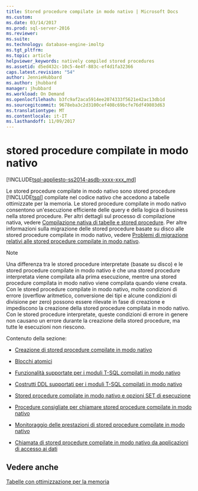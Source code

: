 ```yaml
---
title: Stored procedure compilate in modo nativo | Microsoft Docs
ms.custom: 
ms.date: 03/14/2017
ms.prod: sql-server-2016
ms.reviewer: 
ms.suite: 
ms.technology: database-engine-imoltp
ms.tgt_pltfrm: 
ms.topic: article
helpviewer_keywords: natively compiled stored procedures
ms.assetid: d5ed432c-10c5-4e4f-883c-ef4d1fa32366
caps.latest.revision: "54"
author: JennieHubbard
ms.author: jhubbard
manager: jhubbard
ms.workload: On Demand
ms.openlocfilehash: b3fc9af2aca5914ee2074333f5621e42ac13db1d
ms.sourcegitcommit: 9678eba3c2d3100cef408c69bcfe76df49803d63
ms.translationtype: MT
ms.contentlocale: it-IT
ms.lasthandoff: 11/09/2017
---
```

# <a name="natively-compiled-stored-procedures"></a>stored procedure compilate in modo nativo
[!INCLUDE[tsql-appliesto-ss2014-asdb-xxxx-xxx_md](../../includes/tsql-appliesto-ss2014-asdb-xxxx-xxx-md.md)]

  Le stored procedure compilate in modo nativo sono stored procedure [!INCLUDE[tsql](../../includes/tsql-md.md)] compilate nel codice nativo che accedono a tabelle ottimizzate per la memoria. Le stored procedure compilate in modo nativo consentono un'esecuzione efficiente delle query e della logica di business nella stored procedure. Per altri dettagli sul processo di compilazione nativa, vedere [Compilazione nativa di tabelle e stored procedure](../../relational-databases/in-memory-oltp/native-compilation-of-tables-and-stored-procedures.md). Per altre informazioni sulla migrazione delle stored procedure basate su disco alle stored procedure compilate in modo nativo, vedere [Problemi di migrazione relativi alle stored procedure compilate in modo nativo](../../relational-databases/in-memory-oltp/migration-issues-for-natively-compiled-stored-procedures.md).  
  
> [!NOTE]  
>  Una differenza tra le stored procedure interpretate (basate su disco) e le stored procedure compilate in modo nativo è che una stored procedure interpretata viene compilata alla prima esecuzione, mentre una stored procedure compilata in modo nativo viene compilata quando viene creata. Con le stored procedure compilate in modo nativo, molte condizioni di errore (overflow aritmetico, conversione dei tipi e alcune condizioni di divisione per zero) possono essere rilevate in fase di creazione e impediscono la creazione della stored procedure compilata in modo nativo. Con le stored procedure interpretate, queste condizioni di errore in genere non causano un errore durante la creazione della stored procedure, ma tutte le esecuzioni non riescono.  
  
 Contenuto della sezione:  
  
-   [Creazione di stored procedure compilate in modo nativo](../../relational-databases/in-memory-oltp/creating-natively-compiled-stored-procedures.md)  
  
-   [Blocchi atomici](../../relational-databases/in-memory-oltp/atomic-blocks-in-native-procedures.md)  
  
-   [Funzionalità supportate per i moduli T-SQL compilati in modo nativo](../../relational-databases/in-memory-oltp/supported-features-for-natively-compiled-t-sql-modules.md)  
  
-   [Costrutti DDL supportati per i moduli T-SQL compilati in modo nativo](../../relational-databases/in-memory-oltp/supported-ddl-for-natively-compiled-t-sql-modules.md)  
  
-   [Stored procedure compilate in modo nativo e opzioni SET di esecuzione](../../relational-databases/in-memory-oltp/natively-compiled-stored-procedures-and-execution-set-options.md)  
  
-   [Procedure consigliate per chiamare stored procedure compilate in modo nativo](../../relational-databases/in-memory-oltp/best-practices-for-calling-natively-compiled-stored-procedures.md)  
  
-   [Monitoraggio delle prestazioni di stored procedure compilate in modo nativo](../../relational-databases/in-memory-oltp/monitoring-performance-of-natively-compiled-stored-procedures.md)  
  
-   [Chiamata di stored procedure compilate in modo nativo da applicazioni di accesso ai dati](../../relational-databases/in-memory-oltp/calling-natively-compiled-stored-procedures-from-data-access-applications.md)  
  
## <a name="see-also"></a>Vedere anche  
 [Tabelle con ottimizzazione per la memoria](../../relational-databases/in-memory-oltp/memory-optimized-tables.md)  
  
  
